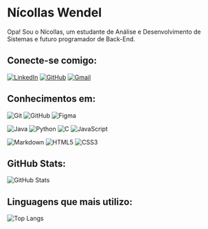 # Nícollas Wendel
Opa! Sou o Nícollas, um estudante de Análise e Desenvolvimento de Sistemas e futuro programador de Back-End.

## Conecte-se comigo:
[![LinkedIn](https://img.shields.io/badge/LinkedIn-508057?style=for-the-badge&logo=linkedin&logoColor=white)](https://www.linkedin.com/in/nicollaswendel/)
[![GitHub](https://img.shields.io/badge/GitHub-508057?style=for-the-badge&logo=github&logoColor=white)](https://github.com/nicollaswendel)
[![Gmail](https://img.shields.io/badge/Gmail-508057?style=for-the-badge&logo=gmail&logoColor=white)](mailto:nicollaswendel1623@gmail.com)

## Conhecimentos em:
![Git](https://img.shields.io/badge/GIT-508057?style=for-the-badge&logo=git&logoColor=white)
![GitHub](https://img.shields.io/badge/GitHub-508057?style=for-the-badge&logo=github&logoColor=white)
![Figma](https://img.shields.io/badge/Figma-508057?style=for-the-badge&logo=figma&logoColor=white)

![Java](https://img.shields.io/badge/java-508057.svg?style=for-the-badge&logo=openjdk&logoColor=white)
![Python](https://img.shields.io/badge/python-508057?style=for-the-badge&logo=python&logoColor=white)
![C](https://img.shields.io/badge/C-508057?style=for-the-badge&logo=c&logoColor=white)
![JavaScript](https://img.shields.io/badge/JavaScript-508057?style=for-the-badge&logo=javascript&logoColor=white)

![Markdown](https://img.shields.io/badge/Markdown-508057?style=for-the-badge&logo=markdown)
![HTML5](https://img.shields.io/badge/HTML5-508057?style=for-the-badge&logo=html5&logoColor=white)
![CSS3](https://img.shields.io/badge/CSS3-508057?style=for-the-badge&logo=css3&logoColor=white)

## GitHub Stats:
![GitHub Stats](https://github-readme-stats.vercel.app/api?username=nicollaswendel&theme=transparent&bg_color=508057&border_color=FFF&show_icons=true&icon_color=FFF&title_color=FFF&text_color=FFF&hide_title=true)

## Linguagens que mais utilizo:
![Top Langs](https://github-readme-stats-git-masterrstaa-rickstaa.vercel.app/api/top-langs/?username=nicollaswendel&bg_color=508057&border_color=FFF&title_color=FFF&text_color=FFF&hide_title=true)
